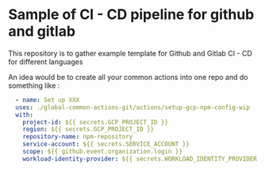 # Sample of CI - CD pipeline for github and gitlab

This repository is to gather example template for Github and Gitlab CI - CD for different languages

An idea would be to create all your common actions into one repo and do something like :

```yml
  - name: Set up XXX
  uses: ./global-common-actions-git/actions/setup-gcp-npm-config-wip
  with:
    project-id: ${{ secrets.GCP_PROJECT_ID }}
    region: ${{ secrets.GCP_PROJECT_ID }}
    repository-name: npm-repository
    service-account: ${{ secrets.SERVICE_ACCOUNT }}
    scope: ${{ github.event.organization.login }}
    workload-identity-provider: ${{ secrets.WORKLOAD_IDENTITY_PROVIDER }}   
```
